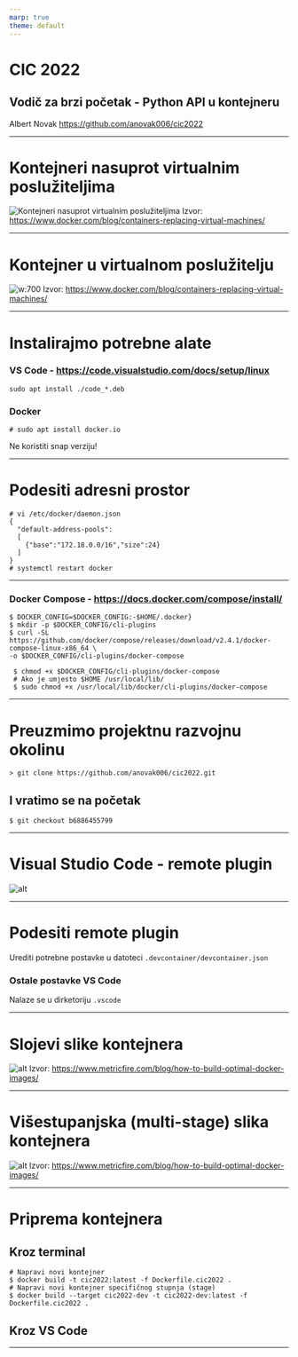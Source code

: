 ```yaml
---
marp: true
theme: default
---
```

# CIC 2022
## Vodič za brzi početak - Python API u kontejneru
Albert Novak https://github.com/anovak006/cic2022

---
# Kontejneri nasuprot virtualnim poslužiteljima
![Kontejneri nasuprot virtualnim poslužiteljima](https://www.docker.com/wp-content/uploads/Blog.-Are-containers-..VM-Image-1-1024x435.png)
Izvor: https://www.docker.com/blog/containers-replacing-virtual-machines/

---
# Kontejner u virtualnom poslužitelju

![w:700](https://www.docker.com/wp-content/uploads/Are-containers-..-vms-image-2-1024x759.png)
Izvor: https://www.docker.com/blog/containers-replacing-virtual-machines/

---
# Instalirajmo potrebne alate
### VS Code - https://code.visualstudio.com/docs/setup/linux
```shell
sudo apt install ./code_*.deb
```

### Docker
```shell
# sudo apt install docker.io
```
Ne koristiti snap verziju!

---
# Podesiti adresni prostor

```shell
# vi /etc/docker/daemon.json
{
  "default-address-pools":
  [
    {"base":"172.18.0.0/16","size":24}
  ]
}
# systemctl restart docker
```

---
### Docker Compose - https://docs.docker.com/compose/install/
```shell
$ DOCKER_CONFIG=$DOCKER_CONFIG:-$HOME/.docker}
$ mkdir -p $DOCKER_CONFIG/cli-plugins
$ curl -SL https://github.com/docker/compose/releases/download/v2.4.1/docker-compose-linux-x86_64 \
-o $DOCKER_CONFIG/cli-plugins/docker-compose
```
```shell
 $ chmod +x $DOCKER_CONFIG/cli-plugins/docker-compose
 # Ako je umjesto $HOME /usr/local/lib/
 $ sudo chmod +x /usr/local/lib/docker/cli-plugins/docker-compose
 ```
---
# Preuzmimo projektnu razvojnu okolinu
```shell
> git clone https://github.com/anovak006/cic2022.git
```
## I vratimo se na početak
```shell
$ git checkout b6886455799
```
---
# Visual Studio Code - remote plugin
![alt](https://code.visualstudio.com/assets/docs/remote/containers/architecture-containers.png)

---
# Podesiti remote plugin
Urediti potrebne postavke u datoteci `.devcontainer/devcontainer.json`

### Ostale postavke VS Code
Nalaze se u dirketoriju `.vscode`

<!-- footer: `git checkout 096a2076cdc`-->
---
# Slojevi slike kontejnera
![alt](https://cdn.buttercms.com/CLQJN3yRRcS7oGqm7yKb)
Izvor: https://www.metricfire.com/blog/how-to-build-optimal-docker-images/

---
# Višestupanjska (multi-stage) slika kontejnera
![alt](https://cdn.buttercms.com/PpIR4HUFTuSMirdt5pxC)
Izvor: https://www.metricfire.com/blog/how-to-build-optimal-docker-images/

---
# Priprema kontejnera

## Kroz terminal
```shell
# Napravi novi kontejner
$ docker build -t cic2022:latest -f Dockerfile.cic2022 .
# Napravi novi kontejner specifičnog stupnja (stage)
$ docker build --target cic2022-dev -t cic2022-dev:latest -f Dockerfile.cic2022 .
```

## Kroz VS Code

<!-- footer: `git checkout `-->
---
